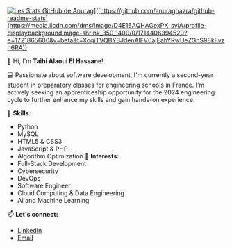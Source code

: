 [![Les Stats GitHub de Anurag]([https://github-readme-stats.vercel.app/api?username=anuraghazra)](https://media.licdn.com/dms/image/D4E16AQHAGexPX_sviA/profile-displaybackgroundimage-shrink_350_1400/0/1714406394520?e=1721865600&v=beta&t=XoqiTVQBYBJdenAlFV0ajEahYRwUeZGnS98kFvzh6RA)]([https://github.com/anuraghazra/github-readme-stats](https://media.licdn.com/dms/image/D4E16AQHAGexPX_sviA/profile-displaybackgroundimage-shrink_350_1400/0/1714406394520?e=1721865600&v=beta&t=XoqiTVQBYBJdenAlFV0ajEahYRwUeZGnS98kFvzh6RA))

👋 Hi, I'm **Taibi Alaoui El Hassane**! 

💻 Passionate about software development, I'm currently a second-year student in preparatory classes for engineering schools in France. I'm actively seeking an apprenticeship opportunity for the 2024 engineering cycle to further enhance my skills and gain hands-on experience.

🔧 **Skills:**
- Python
- MySQL
- HTML5 & CSS3
- JavaScript & PHP
- Algorithm Optimization
🚀 **Interests:**
- Full-Stack Development
- Cybersecurity
- DevOps
- Software Engineer
- Cloud Computing & Data Engineering
- AI and Machine Learning

📫 **Let's connect:**
- [LinkedIn](https://www.linkedin.com/in/taibi-alaoui-el-hassane/)
- [Email](mailto:taibialaouihassan@gmail.com)
